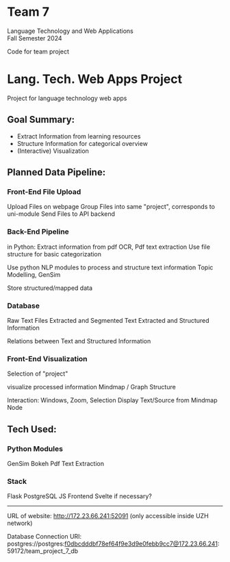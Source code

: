 # Team 7

Language Technology and Web Applications  
Fall Semester 2024

Code for team project

# Lang. Tech. Web Apps Project

Project for language technology web apps

## Goal Summary:

- Extract Information from learning resources
- Structure Information for categorical overview
- (Interactive) Visualization

## Planned Data Pipeline:

### Front-End File Upload

Upload Files on webpage
Group Files into same "project", corresponds to uni-module
Send Files to API backend

### Back-End Pipeline

in Python: Extract information from pdf
  OCR, Pdf text extraction
  Use file structure for basic categorization
  
Use python NLP modules to process and structure text information
  Topic Modelling, GenSim

Store structured/mapped data

### Database

Raw Text Files
Extracted and Segmented Text
Extracted and Structured Information

Relations between Text and Structured Information

### Front-End Visualization

Selection of "project"

visualize processed information
  Mindmap / Graph Structure
  
Interaction:
  Windows, Zoom, Selection
  Display Text/Source from Mindmap Node

## Tech Used:

### Python Modules

GenSim
Bokeh
Pdf Text Extraction

### Stack

Flask
PostgreSQL
JS Frontend
  Svelte if necessary?


---

URL of website: http://172.23.66.241:52091
(only accessible inside UZH network)

Database Connection URI: postgres://postgres:f0dbcdddbf78ef64f9e3d9e0febb9cc7@172.23.66.241:59172/team_project_7_db
